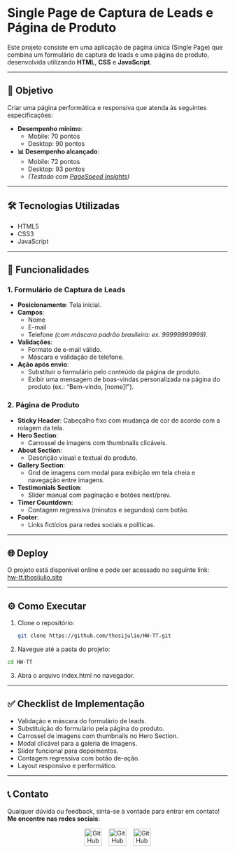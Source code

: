 # Single Page de Captura de Leads e Página de Produto

Este projeto consiste em uma aplicação de página única (Single Page) que combina um formulário de captura de leads e uma página de produto, desenvolvida utilizando **HTML**, **CSS** e **JavaScript**.

---

## 🎯 **Objetivo**
Criar uma página performática e responsiva que atenda às seguintes especificações:
- **Desempenho mínimo**: 
  - Mobile: 70 pontos
  - Desktop: 90 pontos  
- **📊 Desempenho alcançado**:
  - Mobile: 72 pontos
  - Desktop: 93 pontos 
  - *(Testado com [PageSpeed Insights](https://pagespeed.web.dev/analysis/https-hw-tt-thosijulio-site/2jfcwsfy75?))*
 
---

## 🛠️ **Tecnologias Utilizadas**
- HTML5
- CSS3
- JavaScript

---

## 🚀 **Funcionalidades**

### 1. **Formulário de Captura de Leads**
- **Posicionamento**: Tela inicial.
- **Campos**:
  - Nome
  - E-mail
  - Telefone *(com máscara padrão brasileira: ex. 99999999999)*.
- **Validações**:
  - Formato de e-mail válido.
  - Máscara e validação de telefone.
- **Ação após envio**:
  - Substituir o formulário pelo conteúdo da página de produto.
  - Exibir uma mensagem de boas-vindas personalizada na página do produto (ex.: “Bem-vindo, [nome]!”).

### 2. **Página de Produto**
- **Sticky Header**: Cabeçalho fixo com mudança de cor de acordo com a rolagem da tela.
- **Hero Section**:
  - Carrossel de imagens com thumbnails clicáveis.
- **About Section**:
  - Descrição visual e textual do produto.
- **Gallery Section**:
  - Grid de imagens com modal para exibição em tela cheia e navegação entre imagens.
- **Testimonials Section**:
  - Slider manual com paginação e botões next/prev.
- **Timer Countdown**:
  - Contagem regressiva (minutos e segundos) com botão.
- **Footer**:
  - Links fictícios para redes sociais e políticas.

---

## 🌐 **Deploy**
O projeto está disponível online e pode ser acessado no seguinte link:  
[hw-tt.thosijulio.site](https://hw-tt.thosijulio.site)

---

## ⚙️ **Como Executar**
1. Clone o repositório:
   ```bash
   git clone https://github.com/thosijulio/HW-TT.git
   ```
2.	Navegue até a pasta do projeto:
   ```bash
   cd HW-TT
   ```
3.	Abra o arquivo index.html no navegador.

---

## ✅ **Checklist de Implementação**
  - Validação e máscara do formulário de leads.
  - Substituição do formulário pela página do produto.
  - Carrossel de imagens com thumbnails no Hero Section.
  - Modal clicável para a galeria de imagens.
  - Slider funcional para depoimentos.
  - Contagem regressiva com botão de-ação.
  - Layout responsivo e performático.

---

## 📞 **Contato**
Qualquer dúvida ou feedback, sinta-se à vontade para entrar em contato!  
**Me encontre nas redes sociais**:
<p align=center>
  <a href="https://github.com/thosijulio" target="_blank"><img src="https://cdn.jsdelivr.net/npm/simple-icons/icons/github.svg" alt="GitHub" width="40"/></a>&nbsp;&nbsp;&nbsp;
  <a href="https://instagram.com/thosijulio" target="_blank"><img src="https://cdn.jsdelivr.net/npm/simple-icons/icons/instagram.svg" alt="GitHub" width="40"/></a>&nbsp;&nbsp;&nbsp;
  <a href="mailto:thosijulio@gmail.com" target="_blank"><img src="https://cdn.jsdelivr.net/npm/simple-icons/icons/mail-dot-ru.svg" alt="GitHub" width="40"/></a>
</p>

